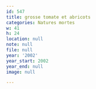 ```yaml
---
id: 547
title: grosse tomate et abricots
categories: Natures mortes
w: 41
h: 24
location: null
note: null
file: null
year: '2002'
year_start: 2002
year_end: null
image: null

---
```

